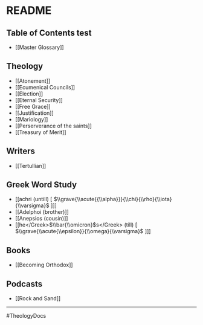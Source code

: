 # README
## Table of Contents test
- [[Master Glossary]]
## Theology
- [[Atonement]]
- [[Ecumenical Councils]]
- [[Election]]
- [[Eternal Security]]
- [[Free Grace]]
- [[Justification]]
- [[Mariology]]
- [[Perserverance of the saints]]
- [[Treasury of Merit]]
## Writers
- [[Tertullian]]
## Greek Word Study
- [[achri (untill) \[ $\\grave{\\acute{{\\alpha}}}{\\chi}{\\rho}{\\iota}{\\varsigma}$ \]]]
- [[Adelphoi (brother)]]
- [[Anepsios (cousin)]]
- [[<Greek>he<\/Greek>$\\bar{\\omicron}$<Greek>s<\/Greek> (till) \[ $\\grave{\\acute{\\epsilon}}{\\omega}{\\varsigma}$ \]]]

## Books
- [[Becoming Orthodox]]

## Podcasts
- [[Rock and Sand]]
---

#TheologyDocs